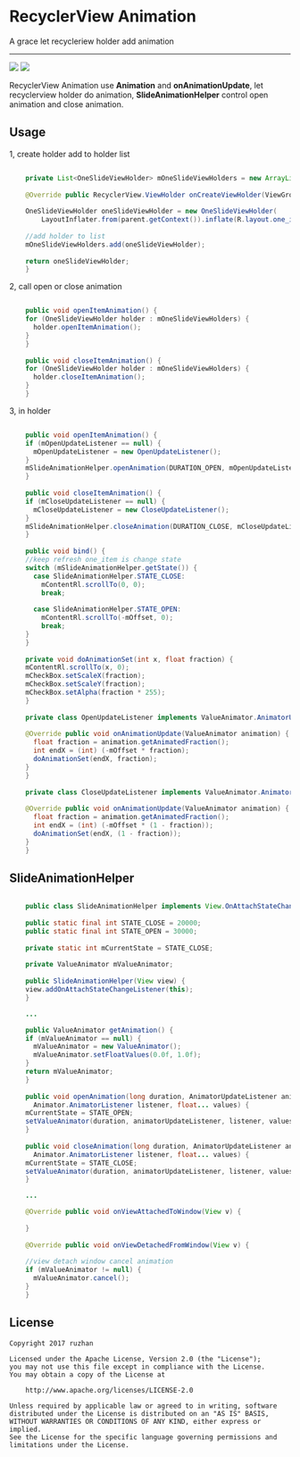 
RecyclerView Animation
===============

A grace let recycleriew holder add animation


-----


![](https://github.com/ruzhan123/RecyclerViewItemAnimation/raw/master/gif/item01.gif) 
![](https://github.com/ruzhan123/RecyclerViewItemAnimation/raw/master/gif/item02.gif)




RecyclerView Animation use **Animation** and **onAnimationUpdate**, let recyclerview holder do animation, **SlideAnimationHelper** control open animation and close animation.



Usage
-----

1, create holder add to holder list 

```java

	private List<OneSlideViewHolder> mOneSlideViewHolders = new ArrayList<>();
	
	@Override public RecyclerView.ViewHolder onCreateViewHolder(ViewGroup parent, int viewType) {
	
	OneSlideViewHolder oneSlideViewHolder = new OneSlideViewHolder(
	    LayoutInflater.from(parent.getContext()).inflate(R.layout.one_item, parent, false));
	
	//add holder to list
	mOneSlideViewHolders.add(oneSlideViewHolder);
	
	return oneSlideViewHolder;
	}
```

2, call open or close animation

```java

	public void openItemAnimation() {
	for (OneSlideViewHolder holder : mOneSlideViewHolders) {
	  holder.openItemAnimation();
	}
	}
	
	public void closeItemAnimation() {
	for (OneSlideViewHolder holder : mOneSlideViewHolders) {
	  holder.closeItemAnimation();
	}
	}
```


3, in holder

```java

	public void openItemAnimation() {
	if (mOpenUpdateListener == null) {
	  mOpenUpdateListener = new OpenUpdateListener();
	}
	mSlideAnimationHelper.openAnimation(DURATION_OPEN, mOpenUpdateListener);
	}
	
	public void closeItemAnimation() {
	if (mCloseUpdateListener == null) {
	  mCloseUpdateListener = new CloseUpdateListener();
	}
	mSlideAnimationHelper.closeAnimation(DURATION_CLOSE, mCloseUpdateListener);
	}
	
	public void bind() {
	//keep refresh one_item is change state
	switch (mSlideAnimationHelper.getState()) {
	  case SlideAnimationHelper.STATE_CLOSE:
	    mContentRl.scrollTo(0, 0);
	    break;
	
	  case SlideAnimationHelper.STATE_OPEN:
	    mContentRl.scrollTo(-mOffset, 0);
	    break;
	}
	}
	
	private void doAnimationSet(int x, float fraction) {
	mContentRl.scrollTo(x, 0);
	mCheckBox.setScaleX(fraction);
	mCheckBox.setScaleY(fraction);
	mCheckBox.setAlpha(fraction * 255);
	}
	
	private class OpenUpdateListener implements ValueAnimator.AnimatorUpdateListener {
	
	@Override public void onAnimationUpdate(ValueAnimator animation) {
	  float fraction = animation.getAnimatedFraction();
	  int endX = (int) (-mOffset * fraction);
	  doAnimationSet(endX, fraction);
	}
	}
	
	private class CloseUpdateListener implements ValueAnimator.AnimatorUpdateListener {
	
	@Override public void onAnimationUpdate(ValueAnimator animation) {
	  float fraction = animation.getAnimatedFraction();
	  int endX = (int) (-mOffset * (1 - fraction));
	  doAnimationSet(endX, (1 - fraction));
	}
	}
```


SlideAnimationHelper
-----

```java

	public class SlideAnimationHelper implements View.OnAttachStateChangeListener {
	
	public static final int STATE_CLOSE = 20000;
	public static final int STATE_OPEN = 30000;
	
	private static int mCurrentState = STATE_CLOSE;
	
	private ValueAnimator mValueAnimator;
	
	public SlideAnimationHelper(View view) {
	view.addOnAttachStateChangeListener(this);
	}

	...

	public ValueAnimator getAnimation() {
	if (mValueAnimator == null) {
	  mValueAnimator = new ValueAnimator();
	  mValueAnimator.setFloatValues(0.0f, 1.0f);
	}
	return mValueAnimator;
	}
	
	public void openAnimation(long duration, AnimatorUpdateListener animatorUpdateListener,
	  Animator.AnimatorListener listener, float... values) {
	mCurrentState = STATE_OPEN;
	setValueAnimator(duration, animatorUpdateListener, listener, values);
	}
	
	public void closeAnimation(long duration, AnimatorUpdateListener animatorUpdateListener,
	  Animator.AnimatorListener listener, float... values) {
	mCurrentState = STATE_CLOSE;
	setValueAnimator(duration, animatorUpdateListener, listener, values);
	}

	...

	@Override public void onViewAttachedToWindow(View v) {
	
	}
	
	@Override public void onViewDetachedFromWindow(View v) {
	
	//view detach window cancel animation
	if (mValueAnimator != null) {
	  mValueAnimator.cancel();
	}
	}
```

License
-------

    Copyright 2017 ruzhan

    Licensed under the Apache License, Version 2.0 (the "License");
    you may not use this file except in compliance with the License.
    You may obtain a copy of the License at

        http://www.apache.org/licenses/LICENSE-2.0

    Unless required by applicable law or agreed to in writing, software
    distributed under the License is distributed on an "AS IS" BASIS,
    WITHOUT WARRANTIES OR CONDITIONS OF ANY KIND, either express or implied.
    See the License for the specific language governing permissions and
    limitations under the License.
